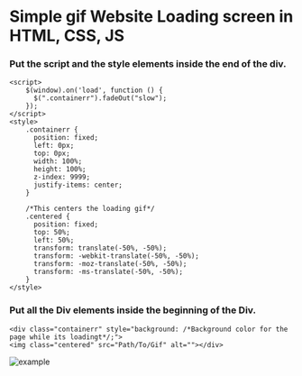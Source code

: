 # Simple gif Website Loading screen in HTML, CSS, JS




### Put the script and the style elements inside the end of the <head> div.

```
<script>
    $(window).on('load', function () {
      $(".containerr").fadeOut("slow");
    });
</script>
<style>
    .containerr {
      position: fixed;
      left: 0px;
      top: 0px;
      width: 100%;
      height: 100%;
      z-index: 9999;
      justify-items: center;
    }
    
    /*This centers the loading gif*/
    .centered {
      position: fixed;
      top: 50%;
      left: 50%;
      transform: translate(-50%, -50%);
      transform: -webkit-translate(-50%, -50%);
      transform: -moz-translate(-50%, -50%);
      transform: -ms-translate(-50%, -50%);
    }
</style>
```

  
### Put all the Div elements inside the beginning of the <body> Div.


```
<div class="containerr" style="background: /*Background color for the page while its loadingt*/;">
<img class="centered" src="Path/To/Gif" alt=""></div>
```



![example](https://i.ibb.co/6t6m7Sj/chrome-3o5-EZcih-WT.gif)
